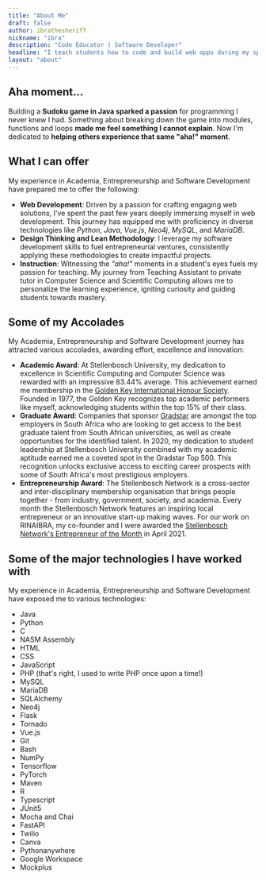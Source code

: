 ```yaml
---
title: "About Me"
draft: false
author: ibrathesheriff
nickname: "ibra"
description: "Code Educator | Software Developer"
headline: "I teach students how to code and build web apps during my spare time."
layout: "about"
---
```

## Aha moment...
Building a **Sudoku game in Java sparked a passion** for programming I never knew I had. Something about breaking down the game into modules, functions and loops **made me feel something I cannot explain**. Now I'm dedicated to **helping others experience that same "aha!" moment**.

## What I can offer
My experience in Academia, Entrepreneurship and Software Development have prepared me to offer the following:
+ **Web Development**: Driven by a passion for crafting engaging web solutions, I've spent the past few years deeply immersing myself in web development. This journey has equipped me with proficiency in diverse technologies like *Python*, *Java*, *Vue.js*, *Neo4j*, *MySQL*, and *MariaDB*.
+ **Design Thinking and Lean Methodology**: I leverage my software development skills to fuel entrepreneurial ventures, consistently applying these methodologies to create impactful projects.
+ **Instruction**: Witnessing the *"aha!"* moments in a student's eyes fuels my passion for teaching. My journey from Teaching Assistant to private tutor in Computer Science and Scientific Computing allows me to personalize the learning experience, igniting curiosity and guiding students towards mastery.

## Some of my Accolades
My Academia, Entrepreneurship and Software Development journey has attracted various accolades, awarding effort, excellence and innovation:
+ **Academic Award**: At Stellenbosch University, my dedication to excellence in Scientific Computing and Computer Science was rewarded with an impressive 83.44% average. This achievement earned me membership in the [Golden Key International Honour Society](https://www.goldenkey.org/). Founded in 1977, the Golden Key recognizes top academic performers like myself, acknowledging students within the top 15% of their class.
+ **Graduate Award**: Companies that sponsor [Gradstar](https://gradstar.co.za/) are amongst the top employers in South Africa who are looking to get access to the best graduate talent from South African universities, as well as create opportunities for the identified talent.
In 2020, my dedication to student leadership at Stellenbosch University combined with my academic aptitude earned me a coveted spot in the Gradstar Top 500. This recognition unlocks exclusive access to exciting career prospects with some of South Africa's most prestigious employers.
+ **Entrepreneurship Award**: The Stellenbosch Network is a cross-sector and inter-disciplinary membership organisation that brings people together - from industry, government, society, and academia.
Every month the Stellenbosch Network features an inspiring local entrepreneur or an innovative start-up making waves. For our work on RINAIBRA, my co-founder and I were awarded the [Stellenbosch Network's Entrepreneur of the Month](https://www.stellenboschnetwork.co.za/apr2021-sbos-eotm/) in April 2021.

## Some of the major technologies I have worked with
My experience in Academia, Entrepreneurship and Software Development have exposed me to various technologies:
+ Java
+ Python
+ C
+ NASM Assembly
+ HTML
+ CSS
+ JavaScript
+ PHP (that's right, I used to write PHP once upon a time!)
+ MySQL
+ MariaDB
+ SQLAlchemy
+ Neo4j
+ Flask
+ Tornado
+ Vue.js
+ Git
+ Bash
+ NumPy
+ Tensorflow
+ PyTorch
+ Maven
+ R
+ Typescript
+ JUnit5
+ Mocha and Chai
+ FastAPI
+ Twilio
+ Canva
+ Pythonanywhere
+ Google Workspace
+ Mockplus